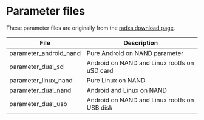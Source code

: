 Parameter files
===============

These parameter files are originally from the [radxa download page](http://dl.radxa.com/rock/images/parameter/).

| File                   | Description                                  |
| ---------------------- | -------------------------------------------- |
| parameter_android_nand | Pure Android on NAND parameter               |
| parameter_dual_sd      | Android on NAND and Linux rootfs on uSD card |
| parameter_linux_nand   | Pure Linux on NAND                           |
| parameter_dual_nand    | Android and Linux on NAND                    |
| parameter_dual_usb     | Android on NAND and Linux rootfs on USB disk |
